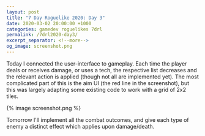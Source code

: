 ```yaml
---
layout: post
title: "7 Day Roguelike 2020: Day 3"
date: 2020-03-02 20:00:00 +1000
categories: gamedev roguelikes 7drl
permalink: /7drl2020-day3/
excerpt_separator: <!--more-->
og_image: screenshot.png
---
```


Today I connected the user-interface to gameplay. Each time the player deals
or receives damage, or uses a tech, the respective list decreases and the
relevant action is applied (though not all are implemented yet).
The most complicated part of this is the aim UI (the red line in the screenshot),
but this was largely adapting some existing code to work with a grid of 2x2
tiles.

{% image screenshot.png %}

Tomorrow I'll implement all the combat outcomes, and give each type of enemy
a distinct effect which applies upon damage/death.
